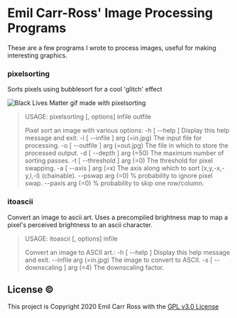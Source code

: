# Emil Carr-Ross' Image Processing Programs

These are a few programs I wrote to process images, useful for making interesting graphics.

### pixelsorting

Sorts pixels using bubblesort for a cool 'glitch' effect

![Black Lives Matter gif made with pixelsorting](https://emilcarr.scot/wp-content/uploads/2020/06/blm-red.gif)

> USAGE: pixelsorting [, options] infile outfile
> 
> Pixel sort an image with various options:
>   -h [ --help ]                   Display this help message and exit.
>   -i [ --infile ] arg (=in.jpg)   The input file for processing.
>   -o [ --outfile ] arg (=out.jpg) The file in which to store the processed 
>                                   output.
>   -d [ --depth ] arg (=50)        The maximum number of sorting passes.
>   -t [ --threshold ] arg (=0)     The threshold for pixel swapping.
>   -a [ --axis ] arg (=x)          The axis along which to sort (x,y,-x,-y,l,-l)
>                                   (chainable).
>   --pswap arg (=0)                % probability to ignore pixel swap.
>   --paxis arg (=0)                % probability to skip one row/column.

### itoascii

Convert an image to ascii art. Uses a precompiled brightness map to map a pixel's perceived brightness to an ascii character.

> USAGE: itoascii [, options] infile
> 
> Convert an image to ASCII art.:
>   -h [ --help ]                 Display this help message and exit.
>   --infile arg (=in.jpg)        The image to convert to ASCII.
>   -s [ --downscaling ] arg (=4) The downscaling factor.

## License ©

This project is Copyright 2020 Emil Carr Ross with the [GPL v3.0 License](https://www.gnu.org/licenses/gpl-3.0.html)

